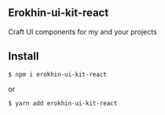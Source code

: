 ## Erokhin-ui-kit-react

Craft UI components for my and your projects

## Install

```
$ npm i erokhin-ui-kit-react
```

or

```
$ yarn add erokhin-ui-kit-react
```

